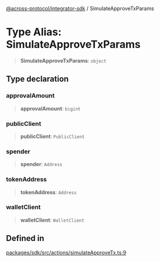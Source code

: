 [@across-protocol/integrator-sdk](../README.md) / SimulateApproveTxParams

# Type Alias: SimulateApproveTxParams

> **SimulateApproveTxParams**: `object`

## Type declaration

### approvalAmount

> **approvalAmount**: `bigint`

### publicClient

> **publicClient**: `PublicClient`

### spender

> **spender**: `Address`

### tokenAddress

> **tokenAddress**: `Address`

### walletClient

> **walletClient**: `WalletClient`

## Defined in

[packages/sdk/src/actions/simulateApproveTx.ts:9](https://github.com/across-protocol/toolkit/blob/fa61c35c7597804e093096de254dbc326f096003/packages/sdk/src/actions/simulateApproveTx.ts#L9)

